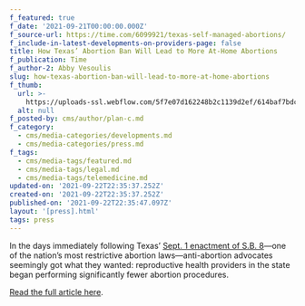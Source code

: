 ```yaml
---
f_featured: true
f_date: '2021-09-21T00:00:00.000Z'
f_source-url: https://time.com/6099921/texas-self-managed-abortions/
f_include-in-latest-developments-on-providers-page: false
title: How Texas’ Abortion Ban Will Lead to More At-Home Abortions
f_publication: Time
f_author-2: Abby Vesoulis
slug: how-texas-abortion-ban-will-lead-to-more-at-home-abortions
f_thumb:
  url: >-
    https://uploads-ssl.webflow.com/5f7e07d162248b2c1139d2ef/614baf7bdc97493dd5d76da2_Screen%20Shot%202021-09-22%20at%204.39.01%20PM.png
  alt: null
f_posted-by: cms/author/plan-c.md
f_category:
  - cms/media-categories/developments.md
  - cms/media-categories/press.md
f_tags:
  - cms/media-tags/featured.md
  - cms/media-tags/legal.md
  - cms/media-tags/telemedicine.md
updated-on: '2021-09-22T22:35:37.252Z'
created-on: '2021-09-22T22:35:37.252Z'
published-on: '2021-09-22T22:35:47.097Z'
layout: '[press].html'
tags: press
---
```


In the days immediately following Texas’ [Sept. 1 enactment of S.B. 8](https://time.com/6093905/texas-abortion-ban-abortion-rights/)—one of the nation’s most restrictive abortion laws—anti-abortion advocates seemingly got what they wanted: reproductive health providers in the state began performing significantly fewer abortion procedures.

[Read the full article here](https://time.com/6099921/texas-self-managed-abortions/).
